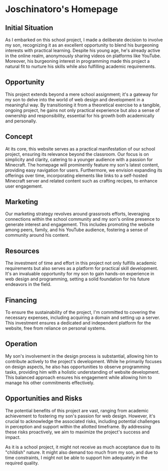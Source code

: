 # Joschinatoro's Homepage

## Initial Situation

As I embarked on this school project, I made a deliberate decision to involve my son, recognizing it as an excellent opportunity to blend his burgeoning interests with practical learning. Despite his young age, he's already active in the online realm, anonymously sharing videos on platforms like YouTube. Moreover, his burgeoning interest in programming made this project a natural fit to nurture his skills while also fulfilling academic requirements.

## Opportunity

This project extends beyond a mere school assignment; it's a gateway for my son to delve into the world of web design and development in a meaningful way. By transitioning it from a theoretical exercise to a tangible, ongoing project, he gains not only practical experience but also a sense of ownership and responsibility, essential for his growth both academically and personally.

## Concept

At its core, this website serves as a practical manifestation of our school project, ensuring its relevance beyond the classroom. Our focus is on simplicity and clarity, catering to a younger audience with a passion for Minecraft. The homepage will prominently feature my son's latest content, providing easy navigation for users. Furthermore, we envision expanding its offerings over time, incorporating elements like links to a self-hosted Minecraft server and related content such as crafting recipes, to enhance user engagement.

## Marketing

Our marketing strategy revolves around grassroots efforts, leveraging connections within the school community and my son's online presence to generate interest and engagement. This includes promoting the website among peers, family, and his YouTube audience, fostering a sense of community around his content.

## Resources

The investment of time and effort in this project not only fulfills academic requirements but also serves as a platform for practical skill development. It's an invaluable opportunity for my son to gain hands-on experience in web design and programming, setting a solid foundation for his future endeavors in the field.

## Financing

To ensure the sustainability of the project, I'm committed to covering the necessary expenses, including acquiring a domain and setting up a server. This investment ensures a dedicated and independent platform for the website, free from reliance on personal systems.

## Operation

My son's involvement in the design process is substantial, allowing him to contribute actively to the project's development. While he primarily focuses on design aspects, he also has opportunities to observe programming tasks, providing him with a holistic understanding of website development. This balanced approach ensures his engagement while allowing him to manage his other commitments effectively.

## Opportunities and Risks

The potential benefits of this project are vast, ranging from academic achievement to fostering my son's passion for web design. However, it's crucial to acknowledge the associated risks, including potential challenges in perception and support within the allotted timeframe. By addressing these risks proactively, we aim to maximize the project's success and impact.

As it is a school project, it might not receive as much acceptance due to its "childish" nature. It might also demand too much from my son, and due to time constraints, I might not be able to support him adequately in the required quality.


